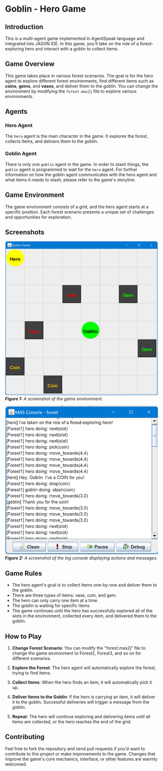 # Goblin - Hero Game

## Introduction

This is a multi-agent game implemented in AgentSpeak language and integrated into JASON IDE. In this game, you'll take on the role of a forest-exploring hero and interact with a goblin to collect items.

## Game Overview

This game takes place in various forest scenarios. The goal is for the hero agent to explore different forest environments, find different items such as **coins**, **gems**, and **vases**, and deliver them to the goblin. You can change the environment by modifying the `forest.mas2j` file to explore various environments.

## Agents

### Hero Agent

The `hero` agent is the main character in the game. It explores the forest, collects items, and delivers them to the goblin.

### Goblin Agent

There is only one `goblin` agent in the game. In order to stash things, the `goblin` agent is programmed to wait for the `hero` agent. For further information on how the goblin agent communicates with the hero agent and what items it needs to stash, please refer to the game's storyline.

## Game Environment

The game environment consists of a grid, and the hero agent starts at a specific position. Each forest scenario presents a unique set of challenges and opportunities for exploration.

## Screenshots
![Game Environment](forest-env.png)
_**Figure 1:** A screenshot of the game environment._

![Log Console](mas-console.png)
_**Figure 2:** A screenshot of the log console displaying actions and messages._


## Game Rules

- The hero agent's goal is to collect items one-by-one and deliver them to the goblin.
- There are three types of items: vase, coin, and gem.
- The hero can only carry one item at a time.
- The goblin is waiting for specific items.
- The game continues until the hero has successfully explored all of the slots in the environment, collected every item, and delivered them to the goblin.

## How to Play

1. **Change Forest Scenario**: You can modify the "forest.mas2j" file to change the game environment to Forest2, Forest3, and so on for different scenarios.

2. **Explore the Forest**: The hero agent will automatically explore the forest, trying to find items.

3. **Collect Items**: When the hero finds an item, it will automatically pick it up.

4. **Deliver Items to the Goblin**: If the hero is carrying an item, it will deliver it to the goblin. Successful deliveries will trigger a message from the goblin.

5. **Repeat**: The hero will continue exploring and delivering items until all items are collected, or the hero reaches the end of the grid.

## Contributing

Feel free to fork the repository and send pull requests if you'd want to contribute to this project or make improvements to the game. Changes that improve the game's core mechanics, interface, or other features are warmly welcomed.